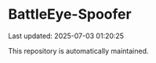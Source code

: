 # BattleEye-Spoofer

Last updated: 2025-07-03 01:20:25

This repository is automatically maintained.
